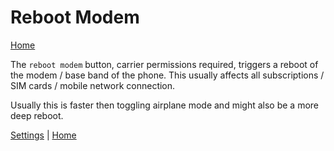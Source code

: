 # Reboot Modem

[Home](../OpenMobileNetworkToolkit.md)

The ```reboot modem``` button, carrier permissions required, triggers a reboot of the modem / base band of the phone.
This usually affects all subscriptions / SIM cards / mobile network connection.

Usually this is faster then toggling airplane mode and might also be a more deep reboot.

[Settings](settings.md) | [Home](../OpenMobileNetworkToolkit.md)